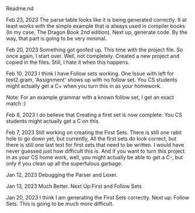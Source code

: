 Readme.nd

Feb 23, 2023
	The parse table looks like it is being
	generated correctly.  It at least works with
	the simple example that is always used in
	compiler books (In my case, The Dragon Book 2nd edition).
	Next up, generate code.
	By the way, that part is going to be very
	minimal.

Feb 20, 2023
	Something got goofed up.  This time with the project file.  So once 
again, I start over.  Well, not completely.
Created a new project and copied in the files.  Still, I hate it when 
this happens.

Feb 10, 2023
I think I have Follow sets working.  One Issue with
left for test2.gram, 'Assignment' shows up with no
follow set.  You CS students might actually get a C+
when you turn this in as your homework.

Note: For an example grammar with a known follow
set, I get an exact match :)

Feb 8, 2023
I do believe that Creating a first set is now complete.
You CS students might actually get a C on this.

Feb 7, 2023
Still working on creating the First Sets.
There is still one rabit hole to go down yet,
but currently, All the first sets do look correct,
but there is still one last test for first sets that need
to be written.  I would have never guessed just how difficult
this is.
And if you want to turn this project in as your CS home work,
well, you might actually be able to get a C-, but only
if you clean up all the superfulous garbage.

Jan 12, 2023
Debugging the Parser and Lexer.

Jan 13, 2023
Much Better.  Next Up:First and Follow Sets

Jan 20, 2023
I think I am generating the First Sets correctly.
Next up: Follow Sets.  This is going to be
much more difficult.
